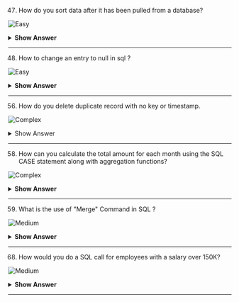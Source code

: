 47.  How do you sort data after it has been pulled from a database?

![Easy](https://github.com/revaturelabs/interviewquestions/blob/dev/ComplexityTags/simple%20(2).svg)

<details><summary><b>Show Answer</b></summary>

To sort data after it has been pulled from a database, you can use the `ORDER BY` clause in SQL. Here's an example query:

```sql
SELECT column1, column2, ...
FROM your_table
ORDER BY column1 ASC/DESC;
```

Explanation:
- Replace `column1, column2, ...` with the actual columns you want to select from the table.
- Replace `your_table` with the name of your table.
- Replace `column1` with the specific column you want to sort the data by.
- Replace `ASC` or `DESC` to specify the sorting order. `ASC` stands for ascending order (smallest to largest), and `DESC` stands for descending order (largest to smallest).

For example, if you have a table named `employees` with columns `employee_id`, `first_name`, and `last_name`, and you want to retrieve the data sorted by `employee_id` in ascending order, the query would be:

```sql
SELECT employee_id, first_name, last_name
FROM employees
ORDER BY employee_id ASC;
```

This query will retrieve the data from the `employees` table and sort it based on the `employee_id` column in ascending order.

Adjust the table name, column names, and sorting criteria as per your specific table structure and requirements.

</details>

---

48.  How to change an entry to null in sql ?

![Easy](https://github.com/revaturelabs/interviewquestions/blob/dev/ComplexityTags/simple%20(2).svg)

<details><summary><b>Show Answer</b></summary>

To change an entry to `NULL` in SQL, you can use the `UPDATE` statement along with the `SET` clause. Here's an example query:

```sql
UPDATE your_table
SET column_name = NULL
WHERE condition;
```

Explanation:
- Replace `your_table` with the name of your table.
- Replace `column_name` with the name of the column where you want to change the entry to `NULL`.
- Replace `condition` with the specific condition that identifies the row(s) you want to update.

For example, let's say you have a table named `customers` with columns `customer_id` and `email`, and you want to change the email of a specific customer with `customer_id = 123` to `NULL`. The query would be:

```sql
UPDATE customers
SET email = NULL
WHERE customer_id = 123;
```

After executing this query, the email of the customer with `customer_id = 123` will be set to `NULL`.

Make sure to adjust the table name, column name, and condition as per your specific table structure and requirements.

</details>

---

56. How do you delete duplicate record with no key or timestamp.

![Complex](https://github.com/revaturelabs/interviewquestions/blob/dev/ComplexityTags/simple%20(2).svg)
    
<details><summary>Show Answer</summary>

<blockquote>

To delete duplicate records when you don't have a key or timestamp to uniquely identify them, you can use a combination of temporary tables and self-joins. Here's an example of how you can approach this:

```sql
-- Step 1: Create a temporary table with a unique identifier
CREATE TEMPORARY TABLE temp_table AS
SELECT *, ROW_NUMBER() OVER (ORDER BY column1, column2) AS row_num
FROM your_table;

-- Step 2: Identify the duplicate records based on the columns that define duplication
SELECT column1, column2, COUNT(*) AS duplicate_count
FROM temp_table
GROUP BY column1, column2
HAVING COUNT(*) > 1;

-- Step 3: Delete the duplicate records except for one occurrence
DELETE FROM your_table
WHERE (column1, column2) IN (
    SELECT column1, column2
    FROM temp_table
    GROUP BY column1, column2
    HAVING COUNT(*) > 1
) AND row_num > 1;

-- Step 4: Drop the temporary table
DROP TABLE temp_table;
```

Explanation:
1. Step 1: Create a temporary table (`temp_table`) that includes all columns from `your_table` and assigns a unique row number to each record using the `ROW_NUMBER()` window function. Adjust the `ORDER BY` clause to define the order of records based on your preference.
2. Step 2: Identify the duplicate records by grouping the records based on the columns that define duplication (`column1`, `column2`, etc.) and selecting the count of duplicates (`duplicate_count`).
3. Step 3: Delete the duplicate records from `your_table` by using a subquery with the `IN` operator. The subquery selects the duplicate records based on the same grouping criteria and excludes the first occurrence (`row_num > 1`).
4. Step 4: Finally, drop the temporary table (`temp_table`).

Note: This approach assumes that the combination of columns used for identifying duplicates is sufficient to determine uniqueness. If you have additional criteria, you can modify the `GROUP BY` clause and the conditions in the `DELETE` statement accordingly.

</blockquote>

</details>

---

58. How can you calculate the total amount for each month using the SQL CASE statement along with aggregation functions?

![Complex](https://github.com/revaturelabs/interviewquestions/blob/dev/ComplexityTags/simple%20(2).svg)


<details><summary><b>Show Answer</b></summary>


SQL Query to Get the Amount for Each Month (with Null for Non-Matching Months):

```sql
SELECT 
    SUM(CASE WHEN MONTH(transaction_date) = 1 THEN amount ELSE NULL END) AS January,
    SUM(CASE WHEN MONTH(transaction_date) = 2 THEN amount ELSE NULL END) AS February,
    SUM(CASE WHEN MONTH(transaction_date) = 3 THEN amount ELSE NULL END) AS March,
    -- Add more months here as needed
FROM transactions;
```

Explanation:
This MySQL query uses the `SUM` function with conditional statements (`CASE WHEN`) to calculate the sum of the `amount` column for each month. Each month is represented as a separate column in the result. The `CASE WHEN` statement checks the month of the `transaction_date` and returns the `amount` if it matches the respective month, otherwise it returns `NULL`.

</details>

---

59. What is the use of  "Merge" Command in SQL ?

![Medium](https://github.com/revaturelabs/interviewquestions/blob/dev/ComplexityTags/simple%20(2).svg)


<details><summary><b>Show Answer</b></summary>

SQL Command "MERGE" (also known as UPSERT) is used to perform both INSERT and UPDATE operations on a target table based on a condition specified in the query. It combines the functionality of both INSERT and UPDATE statements into a single statement.
  
Let's say we have a target table named `employees` with columns `employee_id`, `name`, and `salary`, and a source table named `employee_updates` with columns `employee_id` and `salary_updates`. We want to update the salary of employees if their records exist in the source table, otherwise, we want to insert a new record.

The MERGE statement would look like this:

```sql
MERGE INTO employees AS target
USING employee_updates AS source
ON (target.employee_id = source.employee_id)
WHEN MATCHED THEN
    UPDATE SET target.salary = source.salary_updates
WHEN NOT MATCHED THEN
    INSERT (employee_id, name, salary)
    VALUES (source.employee_id, target.name, source.salary_updates);
```

In this example, the `MERGE INTO` clause specifies the target table (`employees`) and the `USING` clause specifies the source table (`employee_updates`). The `ON` clause defines the condition for matching rows between the target and source tables.

The `WHEN MATCHED THEN` block specifies the action to be taken when a matching row is found. In this case, it performs an update on the `salary` column of the target table using the value from the `salary_updates` column of the source table.

The `WHEN NOT MATCHED THEN` block specifies the action to be taken when no matching row is found. It inserts a new record into the target table using the values from the source table.

This way, the MERGE statement allows you to handle both INSERT and UPDATE operations in a single query, based on the specified conditions.

</details>

---

68. How would you do a SQL call for employees with a salary over 150K?

![Medium](https://github.com/revaturelabs/interviewquestions/blob/dev/ComplexityTags/simple%20(2).svg)

<details><summary> <b>Show Answer</b> </summary>
<blockquote>

To retrieve employees with a salary over 150K in SQL and PostgreSQL, you can use the SELECT statement along with the WHERE clause to filter the results based on the salary column. Here's an example query:

```sql

SELECT * FROM employees WHERE salary > 150000;
```

This query selects all columns from the "employees" table where the "salary" column is greater than 150000.

Note that you'll need to replace "employees" and "salary" with the actual names of your table and salary column, respectively.

</blockquote>

</details>

---